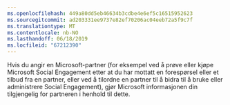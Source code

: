 ```yaml
---
ms.openlocfilehash: 449a80dd5eb46634b3cdbe4e6ef5c16515952623
ms.sourcegitcommit: ad203331ee9737e82ef70206ac04eeb72a5f9c7f
ms.translationtype: MT
ms.contentlocale: nb-NO
ms.lasthandoff: 06/18/2019
ms.locfileid: "67212390"
---
```

Hvis du angir en Microsoft-partner (for eksempel ved å prøve eller kjøpe Microsoft Social Engagement etter at du har mottatt en forespørsel eller et tilbud fra en partner, eller ved å tilordne en partner til å bidra til å bruke eller administrere Social Engagement), gjør Microsoft informasjonen din tilgjengelig for partneren i henhold til dette.